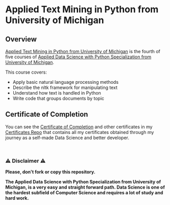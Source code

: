 # Applied Text Mining in Python from University of Michigan

## Overview
[Applied Text Mining in Python from University of Michigan](https://www.coursera.org/learn/python-text-mining?specialization=data-science-python) is the fourth of five courses of [Applied Data Science with Python Specialization from University of Michigan](https://www.coursera.org/specializations/data-science-python). 

This course covers:

- Apply basic natural language processing methods
- Describe the nltk framework for manipulating text
- Understand how text is handled in Python
- Write code that groups documents by topic

## Certificate of Completion
You can see the [Certificate of Completion](https://github.com/AlessandroCorradini/Certificates/blob/master/Coursera%20-%20Applied%20Text%20Mining%20in%20Python%20Certificate-%20University%20of%20Michigan.pdf) and other certificates in my [Certificates Repo](https://github.com/AlessandroCorradini/Certificates) that contains all my certificates obtained through my journey as a self-made Data Science and better developer.

<br/>

### ⚠️ Disclaimer ⚠️
**Please, don't fork or copy this repository.**

**The Applied Data Science with Python Specialization from University of Michigan, is a very easy and straight forward path. Data Science is one of the hardest subfield of Computer Science and requires a lot of study and hard work.**